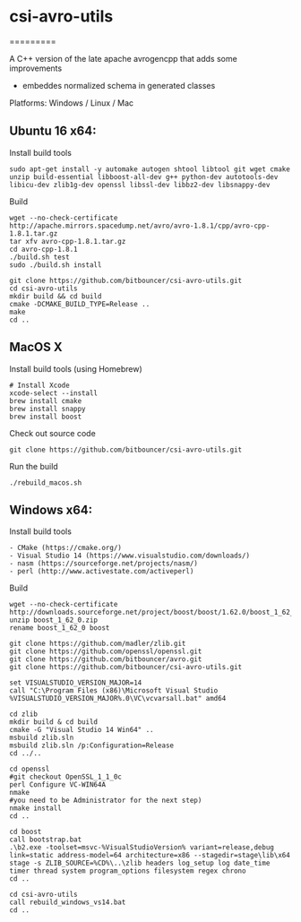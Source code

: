 # csi-avro-utils
=========

A C++ version of the late apache avrogencpp that adds some improvements
 - embeddes normalized schema in generated classes

Platforms: Windows / Linux / Mac

## Ubuntu 16 x64:

Install build tools
```
sudo apt-get install -y automake autogen shtool libtool git wget cmake unzip build-essential libboost-all-dev g++ python-dev autotools-dev libicu-dev zlib1g-dev openssl libssl-dev libbz2-dev libsnappy-dev

```
Build
```
wget --no-check-certificate http://apache.mirrors.spacedump.net/avro/avro-1.8.1/cpp/avro-cpp-1.8.1.tar.gz
tar xfv avro-cpp-1.8.1.tar.gz
cd avro-cpp-1.8.1
./build.sh test
sudo ./build.sh install

git clone https://github.com/bitbouncer/csi-avro-utils.git
cd csi-avro-utils
mkdir build && cd build
cmake -DCMAKE_BUILD_TYPE=Release ..
make
cd ..
```

## MacOS X

Install build tools (using Homebrew)
```
# Install Xcode
xcode-select --install
brew install cmake
brew install snappy
brew install boost
```

Check out source code
```
git clone https://github.com/bitbouncer/csi-avro-utils.git
```

Run the build
```
./rebuild_macos.sh
```

## Windows x64:

Install build tools
```
- CMake (https://cmake.org/)
- Visual Studio 14 (https://www.visualstudio.com/downloads/)
- nasm (https://sourceforge.net/projects/nasm/)
- perl (http://www.activestate.com/activeperl)
```
Build
```
wget --no-check-certificate http://downloads.sourceforge.net/project/boost/boost/1.62.0/boost_1_62_0.zip
unzip boost_1_62_0.zip
rename boost_1_62_0 boost

git clone https://github.com/madler/zlib.git
git clone https://github.com/openssl/openssl.git
git clone https://github.com/bitbouncer/avro.git
git clone https://github.com/bitbouncer/csi-avro-utils.git

set VISUALSTUDIO_VERSION_MAJOR=14
call "C:\Program Files (x86)\Microsoft Visual Studio %VISUALSTUDIO_VERSION_MAJOR%.0\VC\vcvarsall.bat" amd64

cd zlib
mkdir build & cd build
cmake -G "Visual Studio 14 Win64" ..
msbuild zlib.sln
msbuild zlib.sln /p:Configuration=Release
cd ../..

cd openssl
#git checkout OpenSSL_1_1_0c
perl Configure VC-WIN64A
nmake 
#you need to be Administrator for the next step)
nmake install 
cd ..

cd boost
call bootstrap.bat
.\b2.exe -toolset=msvc-%VisualStudioVersion% variant=release,debug link=static address-model=64 architecture=x86 --stagedir=stage\lib\x64 stage -s ZLIB_SOURCE=%CD%\..\zlib headers log_setup log date_time timer thread system program_options filesystem regex chrono
cd ..

cd csi-avro-utils
call rebuild_windows_vs14.bat
cd ..

```

